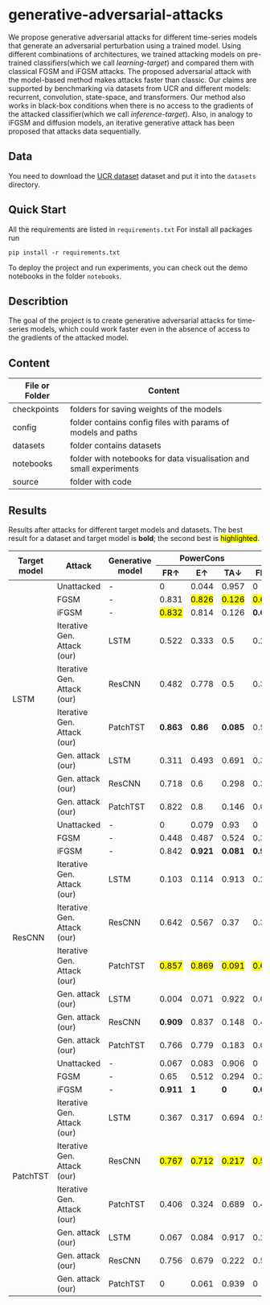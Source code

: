 # generative-adversarial-attacks


We propose generative adversarial attacks for different time-series models that generate an adversarial perturbation using a trained model. 
Using different combinations of architectures, we trained attacking models on pre-trained classifiers(which we call *learning-target*) and compared them with classical FGSM and iFGSM attacks.
The proposed adversarial attack with the model-based method makes attacks faster than classic. Our claims are supported by benchmarking via datasets from UCR and different models: recurrent, convolution, state-space, and transformers. Our method also works in black-box conditions when there is no access to the gradients of the attacked classifier(which we call *inference-target*). 
Also, in analogy to iFGSM and diffusion models, an iterative generative attack has been proposed that attacks data sequentially.

## Data
You need to download the [UCR dataset](https://paperswithcode.com/dataset/ucr-time-series-classification-archive) dataset and put it into the `datasets` directory.

## Quick Start

<!-- If you want to work with project with Docker, you can use folder **docker_scripts**.
Firstly copy file `credentials_example` to `credentials` and tune it with your variables for running docker. After you need to make docker image using command:

```
cd docker_scripts
bash build
```

For creating container run:

```
bash launch_container
``` -->

All the requirements are listed in `requirements.txt`
For install all packages run

```
pip install -r requirements.txt
```
To deploy the project and run experiments, you can check out the demo notebooks in the folder `notebooks`.
<!-- After you need to create folders `checkpoints` for saving classifier weights and `results` for saving adversarial attacks results. -->

<!-- Where are three basic steps: train classifier, attack model, train discriminator.
To run these steps you need to rename folder `config_examples` to `config`, then change assosiated config files in "config" folder and after that run assosiated python scrits `train_classifier.py`, `attack_run.py` and `train_discriminator.py`. -->

<!-- For example:
```
python train_classifier.py
``` -->
## Describtion

The goal of the project is to create generative adversarial attacks for time-series models, which could work faster even in the absence of access to the gradients of the attacked model.

## Content

| File or Folder | Content |
| --- | --- |
| checkpoints| folders for saving weights of the models |
| config | folder contains config files with params of models and paths |
| datasets | folder contains datasets
| notebooks | folder with notebooks for data visualisation and small experiments|
| source | folder with code|

<!-- ## Configs structure
We use a hydra-based experiment configuration structure. To run `train_discriminator.py` and `attack_run.py` you need to set the following configs:
* `- dataset:` choose the dataset you need from the `config/dataset/` directory.
* `- model:` choose the model for discriminator from the `config/model/` directory.
* `- model@attack_model:` choose the classifier model from the `config/model/` directory which was trained using a script `train_classifier.py`.
* `- model@disc_model_check:` select the model for discriminator from the `config/model/` directory if you want to get metrics of another  trained discriminator. Note that if you want to use it, set `use_disc_check: True` 
* `- attack_disc@attack:` choose the type of adversarial attack from the `config/attack/` directory. -->

## Results

<p>
Results after attacks for different target models and datasets.
The best result for a dataset and target model is <strong>bold</strong>;
the second best is <mark>highlighted</mark>.
</p>

<table>
  <thead>
    <tr>
      <th rowspan="2">Target model</th>
      <th rowspan="2">Attack</th>
      <th rowspan="2">Generative model</th>
      <th colspan="3">PowerCons</th>
      <th colspan="3">Strawberry</th>
    </tr>
    <tr>
      <th>FR&#8593;</th><th>E&#8593;</th><th>TA&#8595;</th>
      <th>FR&#8593;</th><th>E&#8593;</th><th>TA&#8595;</th>
    </tr>
  </thead>
  <tbody>
    <!-- LSTM -->
    <tr>
      <td rowspan="9">LSTM</td>
      <td>Unattacked</td><td>-</td>
      <td>0</td><td>0.044</td><td>0.957</td>
      <td>0</td><td>0.114</td><td>0.862</td>
    </tr>
    <tr><td>FGSM</td><td>-</td>
      <td>0.831</td><td><mark>0.826</mark></td><td><mark>0.126</mark></td>
      <td><mark>0.634</mark></td><td><mark>0.574</mark></td><td><mark>0.349</mark></td></tr>
    <tr><td>iFGSM</td><td>-</td>
      <td><mark>0.832</mark></td><td>0.814</td><td>0.126</td>
      <td><strong>0.691</strong></td><td><strong>0.775</strong></td><td><strong>0.172</strong></td></tr>
    <tr><td>Iterative Gen. Attack (our)</td><td>LSTM</td>
      <td>0.522</td><td>0.333</td><td>0.5</td>
      <td>0.24</td><td>0.24</td><td>0.715</td></tr>
    <tr><td>Iterative Gen. Attack (our)</td><td>ResCNN</td>
      <td>0.482</td><td>0.778</td><td>0.5</td>
      <td>0.363</td><td>0.329</td><td>0.639</td></tr>
    <tr><td>Iterative Gen. Attack (our)</td><td>PatchTST</td>
      <td><strong>0.863</strong></td><td><strong>0.86</strong></td><td><strong>0.085</strong></td>
      <td>0.501</td><td>0.371</td><td>0.484</td></tr>
    <tr><td>Gen. attack (our)</td><td>LSTM</td>
      <td>0.311</td><td>0.493</td><td>0.691</td>
      <td>0.303</td><td>0.217</td><td>0.681</td></tr>
    <tr><td>Gen. attack (our)</td><td>ResCNN</td>
      <td>0.718</td><td>0.6</td><td>0.298</td>
      <td>0.398</td><td>0.239</td><td>0.645</td></tr>
    <tr><td>Gen. attack (our)</td><td>PatchTST</td>
      <td>0.822</td><td>0.8</td><td>0.146</td>
      <td>0.086</td><td>0.152</td><td>0.814</td></tr>
    <tr>
      <td rowspan="9">ResCNN</td>
      <td>Unattacked</td><td>-</td>
      <td>0</td><td>0.079</td><td>0.93</td>
      <td>0</td><td>0.003</td><td>0.995</td>
    </tr>
    <tr><td>FGSM</td><td>-</td>
      <td>0.448</td><td>0.487</td><td>0.524</td>
      <td>0.385</td><td>0.267</td><td>0.617</td></tr>
    <tr><td>iFGSM</td><td>-</td>
      <td>0.842</td><td><strong>0.921</strong></td><td><strong>0.081</strong></td>
      <td><strong>0.918</strong></td><td><strong>0.843</strong></td><td><strong>0.089</strong></td></tr>
    <tr><td>Iterative Gen. Attack (our)</td><td>LSTM</td>
      <td>0.103</td><td>0.114</td><td>0.913</td>
      <td>0.296</td><td>0.265</td><td>0.632</td></tr>
    <tr><td>Iterative Gen. Attack (our)</td><td>ResCNN</td>
      <td>0.642</td><td>0.567</td><td>0.37</td>
      <td>0.342</td><td>0.275</td><td>0.591</td></tr>
    <tr><td>Iterative Gen. Attack (our)</td><td>PatchTST</td>
      <td><mark>0.857</mark></td><td><mark>0.869</mark></td><td><mark>0.091</mark></td>
      <td><mark>0.653</mark></td><td><mark>0.567</mark></td><td><mark>0.314</mark></td></tr>
    <tr><td>Gen. attack (our)</td><td>LSTM</td>
      <td>0.004</td><td>0.071</td><td>0.922</td>
      <td>0.002</td><td>0.002</td><td>0.995</td></tr>
    <tr><td>Gen. attack (our)</td><td>ResCNN</td>
      <td><strong>0.909</strong></td><td>0.837</td><td>0.148</td>
      <td>0.463</td><td>0.331</td><td>0.538</td></tr>
    <tr><td>Gen. attack (our)</td><td>PatchTST</td>
      <td>0.766</td><td>0.779</td><td>0.183</td>
      <td>0.004</td><td>0.005</td><td>0.994</td></tr>
    <tr>
      <td rowspan="9">PatchTST</td>
      <td>Unattacked</td><td>-</td>
      <td>0.067</td><td>0.083</td><td>0.906</td>
      <td>0</td><td>0.072</td><td>0.908</td>
    </tr>
    <tr><td>FGSM</td><td>-</td>
      <td>0.65</td><td>0.512</td><td>0.294</td>
      <td>0.359</td><td>0.316</td><td>0.552</td></tr>
    <tr><td>iFGSM</td><td>-</td>
      <td><strong>0.911</strong></td><td><strong>1</strong></td><td><strong>0</strong></td>
      <td><strong>0.668</strong></td><td><mark>0.409</mark></td><td><strong>0.246</strong></td></tr>
    <tr><td>Iterative Gen. Attack (our)</td><td>LSTM</td>
      <td>0.367</td><td>0.317</td><td>0.694</td>
      <td>0.519</td><td>0.221</td><td>0.52</td></tr>
    <tr><td>Iterative Gen. Attack (our)</td><td>ResCNN</td>
      <td><mark>0.767</mark></td><td><mark>0.712</mark></td><td><mark>0.217</mark></td>
      <td><mark>0.591</mark></td><td><strong>0.426</strong></td><td>0.396</td></tr>
    <tr><td>Iterative Gen. Attack (our)</td><td>PatchTST</td>
      <td>0.406</td><td>0.324</td><td>0.689</td>
      <td>0.42</td><td>0.224</td><td>0.558</td></tr>
    <tr><td>Gen. attack (our)</td><td>LSTM</td>
      <td>0.067</td><td>0.084</td><td>0.917</td>
      <td>0.231</td><td>0.258</td><td>0.601</td></tr>
    <tr><td>Gen. attack (our)</td><td>ResCNN</td>
      <td>0.756</td><td>0.679</td><td>0.222</td>
      <td>0.581</td><td>0.38</td><td><mark>0.272</mark></td></tr>
    <tr><td>Gen. attack (our)</td><td>PatchTST</td>
      <td>0</td><td>0.061</td><td>0.939</td>
      <td>0</td><td>0.181</td><td>0.911</td></tr>
  </tbody>
</table>
